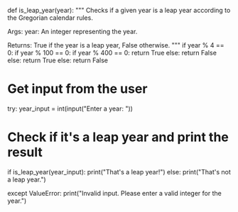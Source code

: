 def is_leap_year(year):
  """
  Checks if a given year is a leap year according to the Gregorian calendar rules.

  Args:
    year: An integer representing the year.

  Returns:
    True if the year is a leap year, False otherwise.
  """
  if year % 4 == 0:
    if year % 100 == 0:
      if year % 400 == 0:
        return True
      else:
        return False
    else:
      return True
  else:
    return False

# Get input from the user
try:
  year_input = int(input("Enter a year: "))

  # Check if it's a leap year and print the result
  if is_leap_year(year_input):
    print("That's a leap year!")
  else:
    print("That's not a leap year.")

except ValueError:
  print("Invalid input. Please enter a valid integer for the year.")